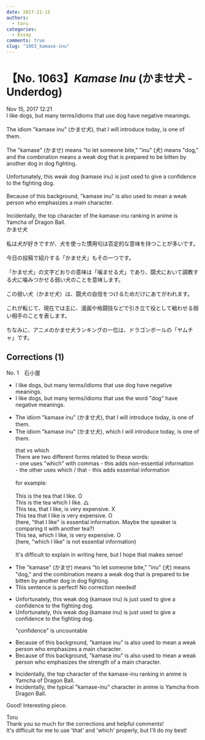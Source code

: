 ```yaml
---
date: 2017-11-15
authors:
  - toru
categories:
  - Essay
comments: true
slug: "1063_kamase-inu"
---
```


# 【No. 1063】<strong><em>Kamase Inu</strong></em> (かませ犬 - Underdog)
<div class="date">Nov 15, 2017 12:21</div>
<div id="post"><div id="body_show_ori">
I like dogs, but many terms/idioms that use dog have negative meanings.<br/><br/>The idiom "kamase inu" (かませ犬), that I will introduce today, is one of them.<br/><br/>The "kamase" (かませ) means "to let someone bite," "inu" (犬) means "dog," and the combination means a weak dog that is prepared to be bitten by another dog in dog fighting.<br/><br/>Unfortunately, this weak dog (kamase inu) is just used to give a confidence to the fighting dog.<br/><br/>Because of this background, "kamase inu" is also used to mean a weak person who emphasizes a main character.<br/><br/>Incidentally, the top character of the kamase-inu ranking in anime is Yamcha of Dragon Ball.
</div></div>

<!-- more -->

<div id="post_ja"><div id="body_show_mo">
かませ犬<br/><br/>私は犬が好きですが、犬を使った慣用句は否定的な意味を持つことが多いです。<br/><br/>今日の投稿で紹介する「かませ犬」もその一つです。<br/><br/>「かませ犬」の文字どおりの意味は「噛ませる犬」であり、闘犬において調教する犬に噛みつかせる弱い犬のことを意味します。<br/><br/>この弱い犬（かませ犬）は、闘犬の自信をつけるためだけにあてがわれます。<br/><br/>これが転じて、現在では主に、漫画や格闘技などで引き立て役として戦わせる弱い相手のことを表します。<br/><br/>ちなみに、アニメのかませ犬ランキングの一位は、ドラゴンボールの「ヤムチャ」です。
</div></div>

## Corrections (1)
<div id="block"><div class="first_name"> No. 1　<span class="just_name">石小屋</span></div><div id="block2">
<ul class="correction_field">
<li class="incorrect">I like dogs, but many terms/idioms that use dog have negative meanings.</li>
<li class="corrected correct">
I like dogs, but many terms/idioms that use <span class="f_gray">the word </span>"dog" have negative meanings.
</li>
</ul>
<ul class="correction_field">
<li class="incorrect">The idiom "kamase inu" (かませ犬), that I will introduce today, is one of them.</li>
<li class="corrected correct">
The idiom "kamase inu" (かませ犬), <span class="f_blue">which</span> I will introduce today, is one of them.
<p class="correction_comment">that vs which<br/>There are two different forms related to these words:<br/>- one uses "which" with commas - this adds non-essential information<br/>- the other uses which / that - this adds essential information<br/><br/>for example:<br/><br/>This is the tea that I like. O<br/>This is the tea which I like. △<br/>This tea, that I like, is very expensive. X<br/>This tea that I like is very expensive. O <br/>   (here, "that I like" is essential information. Maybe the speaker is comparing it with another tea?)<br/>This tea, which I like, is very expensive. O <br/>   (here, "which I like" is not essential information)<br/><br/>It's difficult to explain in writing here, but I hope that makes sense!</p>
</li>
</ul>
<ul class="correction_field">
<li class="incorrect">The "kamase" (かませ) means "to let someone bite," "inu" (犬) means "dog," and the combination means a weak dog that is prepared to be bitten by another dog in dog fighting.</li>
<li class="corrected perfect">This sentence is perfect! No correction needed!</li>
</ul>
<ul class="correction_field">
<li class="incorrect">Unfortunately, this weak dog (kamase inu) is just used to give a confidence to the fighting dog.</li>
<li class="corrected correct">
Unfortunately, this weak dog (kamase inu) is just used to give <span class="sline"><span class="f_gray">a</span></span> confidence to the fighting dog.
<p class="correction_comment">"confidence" is uncountable</p>
</li>
</ul>
<ul class="correction_field">
<li class="incorrect">Because of this background, "kamase inu" is also used to mean a weak person who emphasizes a main character.</li>
<li class="corrected correct">
Because of this background, "kamase inu" is also used to mean a weak person who emphasizes <span class="f_gray">the strength of</span> a main character.
</li>
</ul>
<ul class="correction_field">
<li class="incorrect">Incidentally, the top character of the kamase-inu ranking in anime is Yamcha of Dragon Ball.</li>
<li class="corrected correct">
Incidentally, the <span class="f_gray">typical "kamase-inu" character</span> in anime is Yamcha <span class="f_blue">from</span> Dragon Ball.
</li>
</ul>
<p class="comment_small">
 Good! Interesting piece.
</p>

</div><div class="name"><span class="just_name">Toru</span><br>
Thank you so much for the corrections and helpful comments!<br/>It's difficult for me to use 'that' and 'which' properly, but I'll do my best!
</div>
</div>
